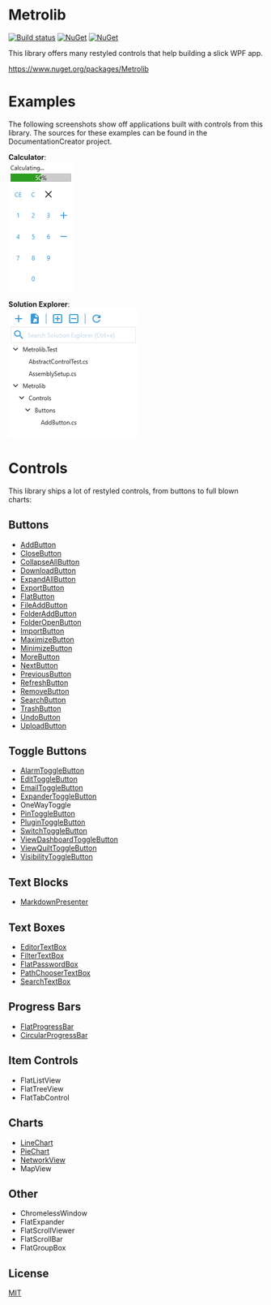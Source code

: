 # Metrolib

[![Build status](https://ci.appveyor.com/api/projects/status/diccm1fst35n9xy7?svg=true)](https://ci.appveyor.com/project/Kittyfisto/metrolib)
[![NuGet](https://img.shields.io/nuget/dt/metrolib.svg)](http://nuget.org/packages/metrolib)
[![NuGet](https://img.shields.io/nuget/v/metrolib.svg)](http://nuget.org/packages/metrolib)

This library offers many restyled controls that help building a slick WPF app.

https://www.nuget.org/packages/Metrolib

# Examples

The following screenshots show off applications built with controls from this library. The sources for these examples can be found in the DocumentationCreator project.

**Calculator**:  
![Image of calculator mockup](Documentation/DocumentationCreator.Calculator/Calculator.png)  

**Solution Explorer**:  
![Image of solution explorer mockup](Documentation/DocumentationCreator.SolutionExplorer/Explorer.png)  

# Controls

This library ships a lot of restyled controls, from buttons to full blown charts:

## Buttons
* [AddButton](Documentation/Metrolib.Controls.AddButton/README.md)
* [CloseButton](Documentation/Metrolib.Controls.CloseButton/README.md)
* [CollapseAllButton](Documentation/Metrolib.Controls.CollapseAllButton/README.md)
* [DownloadButton](Documentation/Metrolib.Controls.DownloadButton/README.md)
* [ExpandAllButton](Documentation/Metrolib.Controls.ExpandAllButton/README.md)
* [ExportButton](Documentation/Metrolib.Controls.ExportButton/README.md)
* [FlatButton](Documentation/Metrolib.Controls.FlatButton/README.md)
* [FileAddButton](Documentation/Metrolib.Controls.FileAddButton/README.md)
* [FolderAddButton](Documentation/Metrolib.Controls.FolderAddButton/README.md)
* [FolderOpenButton](Documentation/Metrolib.Controls.FolderOpenButton/README.md)
* [ImportButton](Documentation/Metrolib.Controls.ImportButton/README.md)
* [MaximizeButton](Documentation/Metrolib.Controls.MaximizeButton/README.md)
* [MinimizeButton](Documentation/Metrolib.Controls.MinimizeButton/README.md)
* [MoreButton](Documentation/Metrolib.Controls.MoreButton/README.md)
* [NextButton](Documentation/Metrolib.Controls.NextButton/README.md)
* [PreviousButton](Documentation/Metrolib.Controls.PreviousButton/README.md)
* [RefreshButton](Documentation/Metrolib.Controls.RefreshButton/README.md)
* [RemoveButton](Documentation/Metrolib.Controls.RemoveButton/README.md)
* [SearchButton](Documentation/Metrolib.Controls.SearchButton/README.md)
* [TrashButton](Documentation/Metrolib.Controls.TrashButton/README.md)
* [UndoButton](Documentation/Metrolib.Controls.UndoButton/README.md)
* [UploadButton](Documentation/Metrolib.Controls.UploadButton/README.md)

## Toggle Buttons
* [AlarmToggleButton](Documentation/Metrolib.Controls.AlarmToggleButton/README.md)
* [EditToggleButton](Documentation/Metrolib.Controls.EditToggleButton/README.md)
* [EmailToggleButton](Documentation/Metrolib.Controls.EmailToggleButton/README.md)
* [ExpanderToggleButton](Documentation/Metrolib.Controls.ExpanderToggleButton/README.md)
* OneWayToggle
* [PinToggleButton](Documentation/Metrolib.Controls.PinToggleButton/README.md)
* [PluginToggleButton](Documentation/Metrolib.Controls.PluginToggleButton/README.md)
* [SwitchToggleButton](Documentation/Metrolib.Controls.SwitchToggleButton/README.md)
* [ViewDashboardToggleButton](Documentation/Metrolib.Controls.ViewDashboardToggleButton/README.md)
* [ViewQuiltToggleButton](Documentation/Metrolib.Controls.ViewQuiltToggleButton/README.md)
* [VisibilityToggleButton](Documentation/Metrolib.Controls.VisibilityToggleButton/README.md)

## Text Blocks
* [MarkdownPresenter](Documentation/Metrolib.Controls.MarkdownPresenter/README.md)

## Text Boxes
* [EditorTextBox](Documentation/Metrolib.Controls.EditorTextBox/README.md)
* [FilterTextBox](Documentation/Metrolib.Controls.FilterTextBox/README.md)
* [FlatPasswordBox](Documentation/Metrolib.Controls.FlatPasswordBox/README.md)
* [PathChooserTextBox](Documentation/Metrolib.Controls.PathChooserTextBox/README.md)
* [SearchTextBox](Documentation/Metrolib.Controls.SearchTextBox/README.md)

## Progress Bars
* [FlatProgressBar](Documentation/Metrolib.Controls.FlatProgressBar/README.md)
* [CircularProgressBar](Documentation/Metrolib.Controls.CircularProgressBar/README.md)

## Item Controls
* FlatListView
* FlatTreeView
* FlatTabControl

## Charts
* [LineChart](Documentation/LineChart/README.md)
* [PieChart](Documentation/PieChart/README.md)
* [NetworkView](Documentation/NetworkView/README.md)
* MapView

## Other
* ChromelessWindow
* FlatExpander
* FlatScrollViewer
* FlatScrollBar
* FlatGroupBox

## License

[MIT](http://opensource.org/licenses/MIT)
